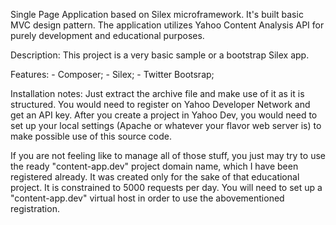 Single Page Application based on Silex microframework. It's built basic MVC design pattern.
The application utilizes Yahoo Content Analysis API for purely development and educational purposes.

Description:
This project is a very basic sample or a bootstrap Silex app. 

Features:
    - Composer;
    - Silex;
    - Twitter Bootsrap;

Installation notes:
Just extract the archive file and make use of it as it is structured. You would need to register on Yahoo Developer Network and get an API key. After you create a project in Yahoo Dev, you would need to set up your local settings (Apache or whatever your flavor web server is) to make possible use of this source code.

If you are not feeling like to manage all of those stuff, you just may try to use the ready "content-app.dev" project domain name, which I have been registered already. It was created only for the sake of that educational project. It is constrained to 5000 requests per day.
You will need to set up a "content-app.dev" virtual host in order to use the abovementioned registration.